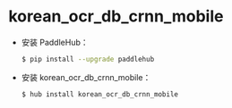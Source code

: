 # korean_ocr_db_crnn_mobile
* 安装 PaddleHub：

    ```bash
    $ pip install --upgrade paddlehub
    ```

* 安装 korean_ocr_db_crnn_mobile：

    ```bash
    $ hub install korean_ocr_db_crnn_mobile
    ```
